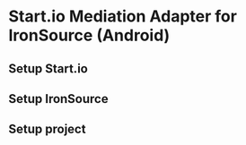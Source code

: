 # Start.io Mediation Adapter for IronSource (Android)

## Setup Start.io



## Setup IronSource

## Setup project

